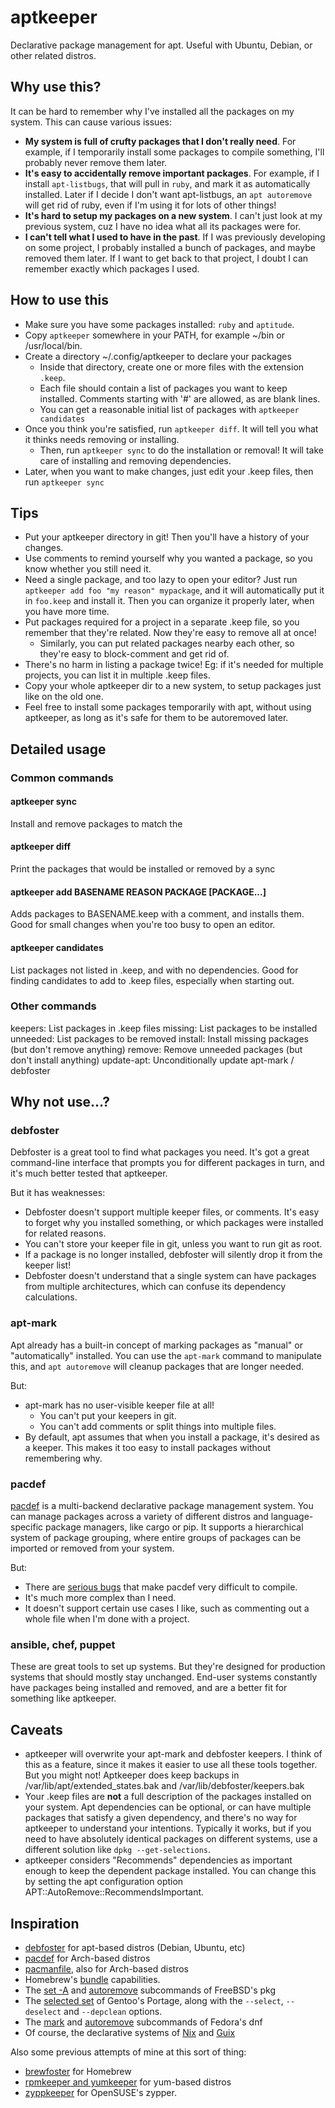 # aptkeeper

Declarative package management for apt. Useful with Ubuntu, Debian, or other related distros.

## Why use this?

It can be hard to remember why I've installed all the packages on my system. This can cause various issues:

* __My system is full of crufty packages that I don't really need__. For example, if I temporarily install some packages to compile something, I'll probably never remove them later.
* __It's easy to accidentally remove important packages__. For example, if I install `apt-listbugs`, that will pull in `ruby`, and mark it as automatically installed. Later if I decide I don't want apt-listbugs, an `apt autoremove` will get rid of ruby, even if I'm using it for lots of other things!
* __It's hard to setup my packages on a new system__. I can't just look at my previous system, cuz I have no idea what all its packages were for.
* __I can't tell what I used to have in the past__. If I was previously developing on some project, I probably installed a bunch of packages, and maybe removed them later. If I want to get back to that project, I doubt I can remember exactly which packages I used.

## How to use this

* Make sure you have some packages installed: `ruby` and `aptitude`.
* Copy `aptkeeper` somewhere in your PATH, for example ~/bin or /usr/local/bin.
* Create a directory ~/.config/aptkeeper to declare your packages
  * Inside that directory, create one or more files with the extension `.keep`.
  * Each file should contain a list of packages you want to keep installed. Comments starting with '#' are allowed, as are blank lines.
  * You can get a reasonable initial list of packages with `aptkeeper candidates`
* Once you think you're satisfied, run `aptkeeper diff`. It will tell you what it thinks needs removing or installing.
  * Then, run `aptkeeper sync` to do the installation or removal! It will take care of installing and removing dependencies.
* Later, when you want to make changes, just edit your .keep files, then run `aptkeeper sync`

## Tips

* Put your aptkeeper directory in git! Then you'll have a history of your changes.
* Use comments to remind yourself why you wanted a package, so you know whether you still need it.
* Need a single package, and too lazy to open your editor? Just run `aptkeeper add foo "my reason" mypackage`, and it will automatically put it in `foo.keep` and install it. Then you can organize it properly later, when you have more time.
* Put packages required for a project in a separate .keep file, so you remember that they're related. Now they're easy to remove all at once!
   * Similarly, you can put related packages nearby each other, so they're easy to block-comment and get rid of.
* There's no harm in listing a package twice! Eg: if it's needed for multiple projects, you can list it in multiple .keep files.
* Copy your whole aptkeeper dir to a new system, to setup packages just like on the old one.
* Feel free to install some packages temporarily with apt, without using aptkeeper, as long as it's safe for them to be autoremoved later.

## Detailed usage

### Common commands

#### aptkeeper sync

Install and remove packages to match the 

#### aptkeeper diff

Print the packages that would be installed or removed by a sync

#### aptkeeper add BASENAME REASON PACKAGE [PACKAGE...]

Adds packages to BASENAME.keep with a comment, and installs them. Good for small changes when you're too busy to open an editor.

#### aptkeeper candidates

List packages not listed in .keep, and with no dependencies. Good for finding candidates to add to .keep files, especially when starting out.

### Other commands

keepers: List packages in .keep files
missing: List packages to be installed
unneeded: List packages to be removed
install: Install missing packages (but don't remove anything)
remove: Remove unneeded packages (but don't install anything)
update-apt: Unconditionally update apt-mark / debfoster

## Why not use...?

### debfoster

Debfoster is a great tool to find what packages you need. It's got a great command-line interface that prompts you for different packages in turn, and it's much better tested that aptkeeper.

But it has weaknesses:
* Debfoster doesn't support multiple keeper files, or comments. It's easy to forget why you installed something, or which packages were installed for related reasons.
* You can't store your keeper file in git, unless you want to run git as root.
* If a package is no longer installed, debfoster will silently drop it from the keeper list!
* Debfoster doesn't understand that a single system can have packages from multiple architectures, which can confuse its dependency calculations.

### apt-mark

Apt already has a built-in concept of marking packages as "manual" or "automatically" installed. You can use the `apt-mark` command to manipulate this, and `apt autoremove` will cleanup packages that are longer needed.

But:
* apt-mark has no user-visible keeper file at all!
  * You can't put your keepers in git.
  * You can't add comments or split things into multiple files.
* By default, apt assumes that when you install a package, it's desired as a keeper. This makes it too easy to install packages without remembering why.

### pacdef

[pacdef](https://github.com/steven-omaha/pacdef) is a multi-backend declarative package management system. You can manage packages across a variety of different distros and language-specific package managers, like cargo or pip. It supports a hierarchical system of package grouping, where entire groups of packages can be imported or removed from your system.

But:
* There are [serious bugs](https://github.com/steven-omaha/pacdef/issues/90) that make pacdef very difficult to compile.
* It's much more complex than I need.
* It doesn't support certain use cases I like, such as commenting out a whole file when I'm done with a project.

### ansible, chef, puppet

These are great tools to set up systems. But they're designed for production systems that should mostly stay unchanged. End-user systems constantly have packages being installed and removed, and are a better fit for something like aptkeeper.

## Caveats

* aptkeeper will overwrite your apt-mark and debfoster keepers. I think of this as a feature, since it makes it easier to use all these tools together. But you might not! Aptkeeper does keep backups in /var/lib/apt/extended_states.bak and /var/lib/debfoster/keepers.bak
* Your .keep files are __not__ a full description of the packages installed on your system. Apt dependencies can be optional, or can have multiple packages that satisfy a given dependency, and there's no way for aptkeeper to understand your intentions. Typically it works, but if you need to have absolutely identical packages on different systems, use a different solution like `dpkg --get-selections`.
* aptkeeper considers "Recommends" dependencies as important enough to keep the dependent package installed. You can change this by setting the apt configuration option APT::AutoRemove::RecommendsImportant.

## Inspiration

* [debfoster](https://packages.debian.org/sid/debfoster) for apt-based distros (Debian, Ubuntu, etc)
* [pacdef](https://github.com/steven-omaha/pacdef) for Arch-based distros
* [pacmanfile](https://github.com/cloudlena/pacmanfile), also for Arch-based distros
* Homebrew's [bundle](https://github.com/Homebrew/homebrew-bundle) capabilities.
* The [set -A](https://man.freebsd.org/cgi/man.cgi?query=pkg-set&sektion=8&apropos=0&manpath=FreeBSD+14.2-RELEASE+and+Ports) and [autoremove](https://man.freebsd.org/cgi/man.cgi?query=pkg-autoremove&sektion=8&apropos=0&manpath=FreeBSD+14.2-RELEASE+and+Ports) subcommands of FreeBSD's pkg
* The [selected set](https://wiki.gentoo.org/wiki/Selected_set_(Portage)) of Gentoo's Portage, along with the `--select`, `--deselect` and `--depclean` options.
* The [mark](https://dnf.readthedocs.io/en/latest/command_ref.html#mark-command-label) and [autoremove](https://dnf.readthedocs.io/en/latest/command_ref.html#autoremove-command-label) subcommands of Fedora's dnf
* Of course, the declarative systems of [Nix](https://nixos.org/) and [Guix](https://guix.gnu.org/)

Also some previous attempts of mine at this sort of thing:
* [brewfoster](https://github.com/vasi/brewfoster) for Homebrew
* [rpmkeeper and yumkeeper](https://github.com/vasi/rpmkeeper) for yum-based distros
* [zyppkeeper](https://github.com/vasi/zyppkeeper/) for OpenSUSE's zypper.
